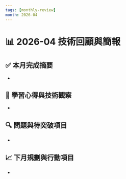 ```yaml
---
tags: [monthly-review]
month: 2026-04
---
```


# 📊 2026-04 技術回顧與簡報

## ✅ 本月完成摘要

- 

## 🧠 學習心得與技術觀察

- 

## 🔍 問題與待突破項目

- 

## 📈 下月規劃與行動項目

- 
